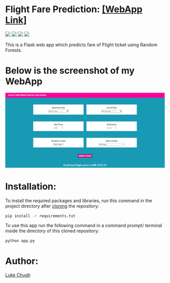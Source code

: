 # Flight Fare Prediction: [[WebApp Link]](https://flight-price-predictor-by-luke.herokuapp.com/predict)

![](https://img.shields.io/badge/python-3.10.4-blueviolet)
![](https://img.shields.io/badge/scikit--learn-0.24.1-blue)
![](https://img.shields.io/badge/Frontend-HTML/CSS/JS-fuchsia)
![](https://img.shields.io/badge/flask-2.1.2-aquamarine)

This is a Flask web app which predicts fare of Flight ticket using Random Forests.
# Below is the screenshot of my WebApp

![Capture](https://github.com/luke-chugh/Flight-Price-Prediction-WebApp/blob/main/screenshots/1.png)

# Installation:
To install the required packages and libraries, run this command in the project directory after [cloning](https://www.howtogeek.com/451360/how-to-clone-a-github-repository/) the repository:
```bash
pip install -r requirements.txt
```
To use this app run the following command in a command prompt/ terminal inside the directory of this cloned repository:
```
python app.py
```
# Author:
[Luke Chugh](https://www.linkedin.com/in/luke-chugh-2b2043181/)
